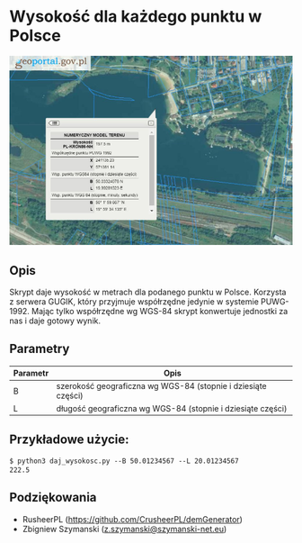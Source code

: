 # Wysokość dla każdego punktu w Polsce

![alt text](https://raw.githubusercontent.com/majki09/daj_wysokosc/main/obrazek.jpg "Przykładowy widok w geoportalu.")

## Opis
Skrypt daje wysokość w metrach dla podanego punktu w Polsce. Korzysta z serwera GUGIK, który przyjmuje współrzędne 
jedynie w systemie PUWG-1992. Mając tylko współrzędne wg WGS-84 skrypt konwertuje jednostki za nas i
daje gotowy wynik.


## Parametry

| Parametr | Opis |
|--|--|
| B | szerokość geograficzna wg WGS-84 (stopnie i dziesiąte części) |
| L | długość geograficzna wg WGS-84 (stopnie i dziesiąte części) |

## Przykładowe użycie:

    $ python3 daj_wysokosc.py --B 50.01234567 --L 20.01234567
    222.5

## Podziękowania
- RusheerPL (https://github.com/CrusheerPL/demGenerator)
- Zbigniew Szymanski (z.szymanski@szymanski-net.eu)
